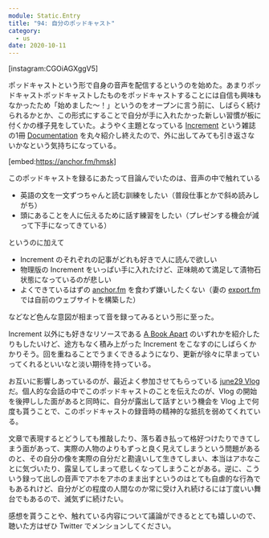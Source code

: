 ```yaml
---
module: Static.Entry
title: "94: 自分のポッドキャスト"
category:
  - us
date: 2020-10-11
---
```

[instagram:CGOiAGXggV5]

ポッドキャストという形で自身の音声を配信するというのを始めた。あまりポッドキャストポッドキャストしたものをポッドキャストすることには自信も興味もなかったため「始めました〜！」というのをオープンに言う前に、しばらく続けられるかとか、この形式にすることで自分が手に入れたかった新しい習慣が板に付くかの様子見をしていた。ようやく主題となっている [Increment](https://increment.com/) という雑誌の1冊 [Documentation](https://increment.com/documentation/) を丸々紹介し終えたので、外に出してみても引き返さないかなという気持ちになっている。

[embed:https://anchor.fm/hmsk]

このポッドキャストを録るにあたって目論んでいたのは、音声の中で触れている

- 英語の文を一文ずつちゃんと読む訓練をしたい（普段仕事とかで斜め読みしがち）
- 頭にあることを人に伝えるために話す練習をしたい（プレゼンする機会が減って下手になってきている）

というのに加えて

- Increment のそれぞれの記事がどれも好きで人に読んで欲しい
- 物理版の Increment をいっぱい手に入れたけど、正味眺めて満足して漬物石状態になっているのが悲しい
- よくできているはずの [anchor.fm](anchor.fm) を食わず嫌いしたくない（妻の [export.fm](https://export.fm) では自前のウェブサイトを構築した）

などなど色んな意図が相まって音を録ってみるという形に至った。

Increment 以外にも好きなリソースである [A Book Apart](https://abookapart.com/) のいずれかを紹介したりもしたいけど、途方もなく積み上がった Increment をこなすのにしばらくかかりそう。回を重ねることでうまくできるようになり、更新が徐々に早まっていってくれるといいなと淡い期待を持っている。

お互いに影響しあっているのが、最近よく参加させてもらっている [june29 Vlog](https://www.youtube.com/channel/UClokd_QSKnZnqWgahuA4FLA) だ。個人的な会話の中でこのポッドキャストのことを伝えたのが、Vlog の開始を後押しした面があると同時に、自分が露出して話すという機会を Vlog 上で何度も貰うことで、このポッドキャストの録音時の精神的な抵抗を弱めてくれている。

文章で表現するとどうしても推敲したり、落ち着き払って格好つけたりできてしまう面があって、実際の人物のよりもずっと良く見えてしまうという問題があるのと、その自分の像を実際の自分だと勘違いして生きてしまい、本当はアホなことに気づいたり、露呈してしまって悲しくなってしまうことがある。逆に、こういう録って出しの音声でアホをアホのまま出すというのはとても自虐的な行為でもあるれけど、自分がどの程度の人間なのか常に受け入れ続けるには丁度いい舞台でもあるので、滅気ずに続けたい。

感想を貰うことや、触れている内容について議論ができるととても嬉しいので、聴いた方はぜひ Twitter でメンションしてください。